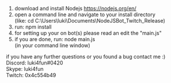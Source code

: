 1. download and install Nodejs https://nodejs.org/en/<br>
2. open a command line and navigate to your install directory<br> (like: cd C:\Users\luki\Documents\NodeJSBot_Twitch_Release)
3. run: npm install
4. for setting up your on bot(s) please read an edit the "main.js"
5. if you are done, run: node main.js<br> (in your command line window)

if you have any further questions or you found a bug contact me :)<br>
Discord: luki4fun#0420<br>
Skype: luki4fun<br>
Twitch: 0x4c554b49
